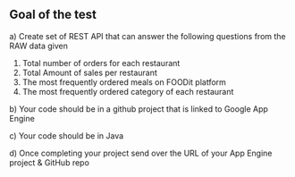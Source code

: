 ## Goal of the test
a) Create set of REST API that can answer the following questions from the RAW data given
  1.	Total number of orders for each restaurant
  2.	Total Amount of sales per restaurant
  3.	The most frequently ordered meals on FOODit platform
  4.	The most frequently ordered category of each restaurant

b) Your code should be in a github project that is linked to Google App Engine

c) Your code should be in Java

d) Once completing your project send over the URL of your App Engine project & GitHub repo
